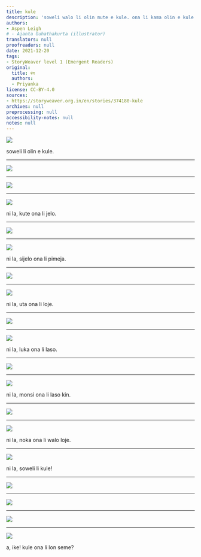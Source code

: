 ```yaml
---
title: kule
description: 'soweli walo li olin mute e kule. ona li kama olin e kule sin. '
authors:
- Aspen Leigh
# - Ajanta Guhathakurta (illustrator)
translators: null
proofreaders: null
date: 2021-12-20
tags:
- StoryWeaver level 1 (Emergent Readers)
original:
  title: रंग
  authors:
  - Priyanka
license: CC-BY-4.0
sources:
- https://storyweaver.org.in/en/stories/374180-kule
archives: null
preprocessing: null
accessibility-notes: null
notes: null
---
```


![](https://storage.googleapis.com/static.storyweaver.org.in/illustration_crops/69657/size7/e379c0d826c4177b4dda84a6625b5931.jpg)

soweli li olin e kule.﻿

---

![](https://storage.googleapis.com/static.storyweaver.org.in/illustration_crops/69658/size7/37c62cf7e29b5c680b8472a4d01e210f.jpg)

---

![](https://storage.googleapis.com/static.storyweaver.org.in/illustration_crops/69659/size7/df47fa490c187af72d1b38e661ef403b.jpg)

---

![](https://storage.googleapis.com/static.storyweaver.org.in/illustration_crops/69660/size7/fa36e86259eae89a7dec78cc74e90a98.jpg)

ni la, kute ona li jelo.

---

![](https://storage.googleapis.com/static.storyweaver.org.in/illustration_crops/69662/size7/5d176409729ea6737250939a57ccbbc4.jpg)

---

![](https://storage.googleapis.com/static.storyweaver.org.in/illustration_crops/69663/size7/1c4bb6c87607f40695f2a472cf219f5c.jpg)

ni la, sijelo ona li pimeja.

---

![](https://storage.googleapis.com/static.storyweaver.org.in/illustration_crops/69664/size7/67c60551e0193cef5e5cabc9c71800fd.jpg)

---

![](https://storage.googleapis.com/static.storyweaver.org.in/illustration_crops/69665/size7/d5ebbd94ed1b63a48327c3555b1441e1.jpg)

ni la, uta ona li loje.

---

![](https://storage.googleapis.com/static.storyweaver.org.in/illustration_crops/69666/size7/4e40feaf1a79fd5c1bc14143274cb980.jpg)

---

![](https://storage.googleapis.com/static.storyweaver.org.in/illustration_crops/69668/size7/b5c84b8288330ff4b6477f53b32edae3.jpg)

ni la, luka ona li laso.

---

![](https://storage.googleapis.com/static.storyweaver.org.in/illustration_crops/69669/size7/de658e2977b2653a2d8fdddaf56d1008.jpg)

---

![](https://storage.googleapis.com/static.storyweaver.org.in/illustration_crops/69670/size7/81629078565c21dd7d40aad33512288e.jpg)

ni la, monsi ona li laso kin.

---

![](https://storage.googleapis.com/static.storyweaver.org.in/illustration_crops/69671/size7/b83299101f358a31e2bc6cfb5f4fa72e.jpg)

---

![](https://storage.googleapis.com/static.storyweaver.org.in/illustration_crops/69672/size7/e3872fa8d95a3124d8baf3ee006dbb06.jpg)

ni la, noka ona li walo loje.

---

![](https://storage.googleapis.com/static.storyweaver.org.in/illustration_crops/69673/size7/7840607551549086e591e23cbfa03474.jpg)

ni la, soweli li kule!

---

![](https://storage.googleapis.com/static.storyweaver.org.in/illustration_crops/69674/size7/06ee9b52298bc6ffb139f92abba3615e.jpg)

---

![](https://storage.googleapis.com/static.storyweaver.org.in/illustration_crops/69675/size7/c5721b27ac6da7d2ac991da631b9b7ec.jpg)

---

![](https://storage.googleapis.com/static.storyweaver.org.in/illustration_crops/69676/size7/cb36fdc28bb15b51008840b3ec421ad4.jpg)

---

![](https://storage.googleapis.com/static.storyweaver.org.in/illustration_crops/69677/size7/a851f605bbde9fc1ca13276b8dafc6da.jpg)

a, ike! kule ona li lon seme?
